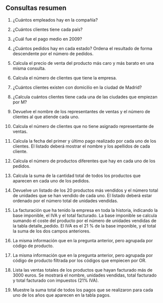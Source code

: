 ## Consultas resumen
1. ¿Cuántos empleados hay en la compañía?

2. ¿Cuántos clientes tiene cada país?

3. ¿Cuál fue el pago medio en 2009?

4. ¿Cuántos pedidos hay en cada estado? Ordena el resultado de forma descendente por el número de pedidos.

5. Calcula el precio de venta del producto más caro y más barato en una misma consulta.

6. Calcula el número de clientes que tiene la empresa.

7. ¿Cuántos clientes existen con domicilio en la ciudad de Madrid?

8. ¿Calcula cuántos clientes tiene cada una de las ciudades que empiezan por M?

9. Devuelve el nombre de los representantes de ventas y el número de clientes al que atiende cada uno.

10. Calcula el número de clientes que no tiene asignado representante de ventas.

11. Calcula la fecha del primer y último pago realizado por cada uno de los clientes. El listado deberá mostrar el nombre y los apellidos de cada cliente.

12. Calcula el número de productos diferentes que hay en cada uno de los pedidos.

13. Calcula la suma de la cantidad total de todos los productos que aparecen en cada uno de los pedidos.

14. Devuelve un listado de los 20 productos más vendidos y el número total de unidades que se han vendido de cada uno. El listado deberá estar ordenado por el número total de unidades vendidas.

15. La facturación que ha tenido la empresa en toda la historia, indicando la base imponible, el IVA y el total facturado. La base imponible se calcula sumando el coste del producto por el número de unidades vendidas de la tabla detalle_pedido. El IVA es el 21 % de la base imponible, y el total la suma de los dos campos anteriores.

16. La misma información que en la pregunta anterior, pero agrupada por código de producto.

17. La misma información que en la pregunta anterior, pero agrupada por código de producto filtrada por los códigos que empiecen por OR.

18. Lista las ventas totales de los productos que hayan facturado más de 3000 euros. Se mostrará el nombre, unidades vendidas, total facturado y total facturado con impuestos (21% IVA).

19. Muestre la suma total de todos los pagos que se realizaron para cada uno de los años que aparecen en la tabla pagos.
